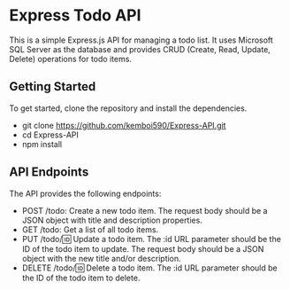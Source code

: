 # Express Todo API

This is a simple Express.js API for managing a todo list. It uses Microsoft SQL Server as the database and provides CRUD (Create, Read, Update, Delete) operations for todo items.

## Getting Started

To get started, clone the repository and install the dependencies.
- git clone https://github.com/kemboi590/Express-API.git
- cd Express-API
- npm install


## API Endpoints

The API provides the following endpoints:

- POST /todo: Create a new todo item. The request body should be a JSON object with title and description properties.
- GET /todo: Get a list of all todo items.
- PUT /todo/:id: Update a todo item. The :id URL parameter should be the ID of the todo item to update. The request body should be a JSON object with the new title and/or description.
- DELETE /todo/:id: Delete a todo item. The :id URL parameter should be the ID of the todo item to delete.
